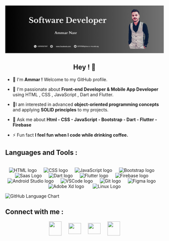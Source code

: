 ![Bannar](https://github.com/Ammar-nasr13/Ammar-nasr13/blob/master/Banner1.png)

<h2 align=center>Hey ! 👋</h2>

- 📌 I'm **Ammar !** Welcome to my GitHub profile.

- 🔭 I'm passionate about **Front-end Developer & Mobile App Developer** using HTML , CSS , JavaScript , Dart and Flutter.

- 🌱I am interested in advanced **object-oriented programming concepts** and applying **SOLID principles** to my projects.

- 💬 Ask me about **Html - CSS - JavaScript - Bootstrap - Dart - Flutter - Firebase**

- ⚡ Fun fact **I feel fun when I code while drinking coffee.**

<h2 align="left">Languages and Tools :</h2>
<br>
<div align="center">
   
  <img src="https://cdn.jsdelivr.net/gh/devicons/devicon@latest/icons/html5/html5-original.svg"  height="50" alt="HTML logo"/>
  <img width="14" />   
  <img src="https://cdn.jsdelivr.net/gh/devicons/devicon@latest/icons/css3/css3-original.svg" height="50" alt="CSS logo"/>
  <img width="14" />
  <img src="https://cdn.jsdelivr.net/gh/devicons/devicon@latest/icons/javascript/javascript-original.svg" height="50" alt="JavaScript logo" />
  <img width="14" />
  <img src="https://cdn.jsdelivr.net/gh/devicons/devicon@latest/icons/bootstrap/bootstrap-original.svg" height="50" alt="Bootstrap logo" /> 
  <img width="14" />
  <img src="https://cdn.jsdelivr.net/gh/devicons/devicon@latest/icons/sass/sass-original.svg" height="50" alt="Saas Logo" />   
  <img width="14" />
  <img src="https://cdn.jsdelivr.net/gh/devicons/devicon/icons/dart/dart-original.svg" height="50" alt="Dart logo"  />
  <img width="14" />
  <img src="https://cdn.jsdelivr.net/gh/devicons/devicon/icons/flutter/flutter-original.svg" height="50" alt="Flutter logo"  />
  <img width="14" />
  <img src="https://cdn.jsdelivr.net/gh/devicons/devicon/icons/firebase/firebase-plain.svg" height="50" alt="Firebase logo"  />
  <img width="14" />
  <img src="https://cdn.jsdelivr.net/gh/devicons/devicon/icons/androidstudio/androidstudio-original.svg" height="50" alt="Android Studio logo"  />
  <img width="14" />
  <img src="https://cdn.jsdelivr.net/gh/devicons/devicon/icons/vscode/vscode-original.svg" height="50" alt="VSCode logo"  />
  <img width="14" />
  <img src="https://cdn.jsdelivr.net/gh/devicons/devicon/icons/git/git-original.svg" height="50" alt="Git logo"  />
  <img width="14" />
  <img src="https://cdn.jsdelivr.net/gh/devicons/devicon@latest/icons/figma/figma-original.svg" height="50" alt="Figma logo" />
  <img width="14" />
  <img src="https://cdn.jsdelivr.net/gh/devicons/devicon@latest/icons/xd/xd-original.svg" height="50" alt="Adobe Xd logo" />
  <img width="20" />
  <img src="https://cdn.jsdelivr.net/gh/devicons/devicon@latest/icons/linux/linux-original.svg"  height="50" alt="Linux Logo" />
          
  
 
</div>

![GitHub Language Chart](https://raw.githubusercontent.com/Ammar-nasr13/Ammar-nasr13/master/chart.svg)

<h2 align="left">Connect with me :</h2>
<p align="center">
<a href="https://www.linkedin.com/in/ammar-nasr-4645a8269?utm_source=share&utm_campaign=share_via&utm_content=profile&utm_medium=android_app" target="blank"><img align="center" src="https://raw.githubusercontent.com/rahuldkjain/github-profile-readme-generator/master/src/images/icons/Social/linked-in-alt.svg"  height="45" width="40" /></a>
 <img width="14" />
<a href="https://www.facebook.com/share/16tF11hv5V/" target="blank"><img align="center" src="https://raw.githubusercontent.com/rahuldkjain/github-profile-readme-generator/master/src/images/icons/Social/facebook.svg" height="35" width="40" /></a>
<img width="14" />
<a href="https://instagram.com/ammar_nasr13" target="blank"><img align="center" src="https://raw.githubusercontent.com/rahuldkjain/github-profile-readme-generator/master/src/images/icons/Social/instagram.svg"  height="35" width="40" /></a>
<img width="14" />
<a href="https://discord.gg/ammar1352004" target="blank"><img align="center" src="https://raw.githubusercontent.com/rahuldkjain/github-profile-readme-generator/master/src/images/icons/Social/discord.svg"  height="45" width="40" /></a>
</p>
